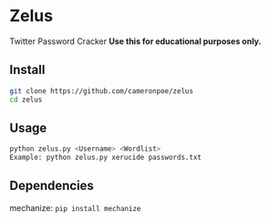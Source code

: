 # Zelus
Twitter Password Cracker **Use this for educational purposes only.**

## Install
```bash
git clone https://github.com/cameronpoe/zelus
cd zelus
```

## Usage
```bash
python zelus.py <Username> <Wordlist>
Example: python zelus.py xerucide passwords.txt
```

## Dependencies
mechanize: `pip install mechanize`
